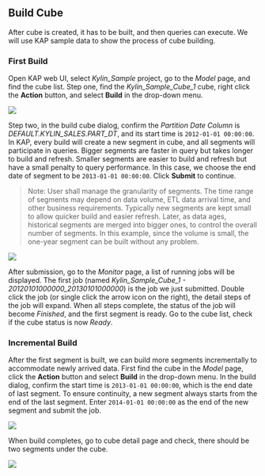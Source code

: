 ## Build Cube

After cube is created, it has to be built, and then queries can execute. We will use KAP sample data to show the process of cube building.

### First Build

Open KAP web UI, select *Kylin_Sample* project, go to the *Model* page, and find the cube list.
Step one, find the *Kylin_Sample_Cube_1* cube, right click the **Action** button, and select **Build** in the drop-down menu.

![](/images/molap/buildcube_0.png)

Step two, in the build cube dialog, confirm the *Partition Date Column* is *DEFAULT.KYLIN_SALES.PART_DT*, and its start time is `2012-01-01 00:00:00`. In KAP, every build will create a new segment in cube, and all segments will participate in queries. Bigger segments are faster in query but takes longer to build and refresh. Smaller segments are easier to build and refresh but have a small penalty to query performance. In this case, we choose the end date of segment to be `2013-01-01 00:00:00`. Click **Submit** to continue.

> Note: User shall manage the granularity of segments. The time range of segments may depend on data volume, ETL data arrival time, and other business requirements. Typically new segments are kept small to allow quicker build and easier refresh. Later, as data ages, historical segments are merged into bigger ones, to control the overall number of segments. In this example, since the volume is small, the one-year segment can be built without any problem.

![](/images/molap/buildcube_1.png)

After submission, go to the *Monitor* page, a list of running jobs will be displayed. The first job (named *Kylin_Sample_Cube_1 - 20120101000000_20130101000000*) is the job we just submitted. Double click the job (or single click the arrow icon on the right), the detail steps of the job will expand. When all steps complete, the status of the job will become *Finished*, and the first segment is ready. Go to the cube list, check if the cube status is now *Ready*.

### Incremental Build

After the first segment is built, we can build more segments incrementally to accommodate newly arrived data. First find the cube in the *Model* page, click the **Action** button and select **Build** in the drop-down menu. In the build dialog, confirm the start time is `2013-01-01 00:00:00`, which is the end date of last segment. To ensure continuity, a new segment always starts from the end of the last segment. Enter `2014-01-01 00:00:00` as the end of the new segment and submit the job.

![](/images/molap/buildcube_2.png)

When build completes, go to cube detail page and check, there should be two segments under the cube.

![](/images/molap/buildcube_3.png)

